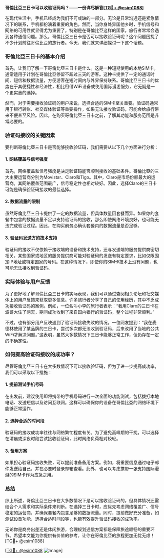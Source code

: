 **哥倫比亞三日卡可以收验证码吗？——一份详尽解答[[TG💪+ @esim1088](https://t.me/s/esim1088)]**

在现代生活中，手机已经成为我们不可或缺的一部分。无论是日常沟通还是紧急情况下的联系，手机都扮演着重要的角色。然而，当你身处异国他乡时，手机信号和网络的可用性就显得尤为重要了。特别是在哥倫比亞这样的国家，旅行者常常会遇到各种通信问题。那么，哥倫比亞三日卡是否可以接收验证码呢？这个问题困扰了不少计划前往哥倫比亞的旅行者。今天，我们就来详细探讨一下这个话题。

### 哥倫比亞三日卡的基本介绍

首先，让我们了解一下哥倫比亞三日卡是什么。这是一种短期使用的本地SIM卡，通常适用于计划在哥倫比亞停留不超过三天的游客。这种卡提供了一定的通话时间、短信和数据流量，方便游客在短时间内与外界保持联系。哥倫比亞三日卡的优势在于其便捷性和经济性，相比租借WiFi设备或使用国际漫游服务，它无疑是一个更实惠的选择。

然而，对于需要接收验证码的用户来说，选择合适的SIM卡至关重要。验证码通常用于银行转账、社交媒体验证等重要操作，如果无法接收验证码，可能会给旅行带来不便甚至风险。因此，在购买哥倫比亞三日卡之前，了解其功能和服务范围是非常必要的。

### 验证码接收的关键因素

要判断哥倫比亞三日卡是否能够接收验证码，我们需要从以下几个方面进行分析：

#### 1. 网络覆盖与信号强度
首先，网络覆盖和信号强度是决定验证码能否顺利接收的基础条件。哥倫比亞的三大主要运营商分别为Movistar、Claro和Tigo。其中，Claro是市场份额最大的运营商，其网络覆盖范围最广，信号稳定性也相对较好。因此，选择Claro的三日卡可能是确保验证码接收的最佳选择。

#### 2. 数据流量的限制
虽然哥倫比亞三日卡提供了一定的数据流量，但具体数量因套餐而异。如果你的套餐中包含的数据流量不足以支持验证码的接收，那么即使网络环境良好，也可能无法完成验证过程。因此，在购买前务必确认套餐内的数据流量是否足够。

#### 3. 验证码发送方的技术支持
验证码的接收不仅依赖于接收端的设备和技术支持，还与发送端的服务提供商密切相关。某些国家或地区的服务提供商可能对验证码的发送有特定要求，比如仅限固定IP地址或特定国家的号码。在这种情况下，即使你的SIM卡技术上没有问题，也可能无法接收到验证码。

### 实际体验与用户反馈

为了更好地了解哥倫比亞三日卡的实际表现，我们可以通过查阅相关论坛和社交媒体上的用户反馈来获取更多信息。许多旅行者分享了自己的使用经历，其中不乏成功接收验证码的案例。例如，一位名叫小李的旅行者表示：“我用Claro的三日卡在波哥大住了两天，期间成功收到了来自国内银行的验证码，整个过程非常顺利。”

不过，也有部分用户反映遇到了验证码接收失败的情况。一位网友提到：“我在麦德林使用了某品牌的三日卡，尝试多次都无法收到验证码，后来改用了当地的公共WiFi才解决问题。”这表明，虽然大多数情况下三日卡能够正常工作，但仍存在一定的不确定性。

### 如何提高验证码接收的成功率？

尽管哥倫比亞三日卡在大多数情况下可以接收验证码，但为了进一步提高成功率，我们可以采取以下措施：

#### 1. 提前测试手机号码
在出发前，建议使用即将携带的手机号码进行一次全面的功能测试，包括拨打本地电话、发送短信以及访问互联网。这样可以确保你的设备在哥倫比亞的网络环境下能够正常运作。

#### 2. 选择合适的时间段
验证码的接收成功率往往与网络繁忙程度有关。为了避免高峰期的干扰，可以选择在清晨或深夜时段尝试接收验证码，此时网络负荷相对较轻。

#### 3. 备用方案
如果担心验证码接收失败，可以提前准备备用方案。例如，将重要信息通过电子邮件发送给自己，并在必要时登录邮箱查看。此外，也可以考虑携带一张支持国际漫游的SIM卡作为应急之用。

### 总结

综上所述，哥倫比亞三日卡在大多数情况下是可以接收验证码的，但具体情况还需结合个人需求和实际条件来判断。在选择三日卡时，应优先考虑网络覆盖广、信号稳定的运营商，并确保套餐内包含足够的数据流量。同时，提前做好充分准备，如测试设备功能、选择合适时间段等，也能有效提升验证码接收的成功率。

无论你是商务出差还是休闲旅游，合理规划通信方案都是保障旅途顺畅的重要环节。希望本文能为你提供有价值的参考，让你在哥倫比亞的旅程更加无忧无虑！[[TG💪+ @esim1088](https://t.me/s/esim1088)]

[[TG💪+ @esim1088](https://t.me/s/esim1088) ![Image](https://i.postimg.cc/4NQfJmqS/Snipaste-2025-05-13-00-14-12.png)]